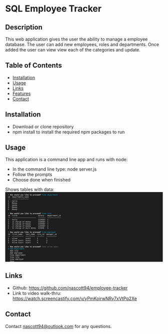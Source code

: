 # SQL Employee Tracker

## Description

This web application gives the user the ability to manage a employee database. The user can add new employees, roles and departments. Once added the user can view view each of the categories and update.

## Table of Contents

- [Installation](#installation)
- [Usage](#Usage)
- [Links](#links)
- [Features](#features)
- [Contact](#Contact)

## Installation

- Download or clone repository
- npm install to install the required npm packages to run

## Usage

This application is a command line app and runs with node:

- In the command line type: node server.js
- Follow the prompts
- Choose done when finished

Shows tables with data:
![Screenshot](images/screenshot.png)

## Links

- Github: https://github.com/nascott94/employee-tracker
- Link to video walk-thru: https://watch.screencastify.com/v/yPmKoirwNRy7xVtPq2Xe

## Contact

Contact nascott94@outlook.com for any questions.
